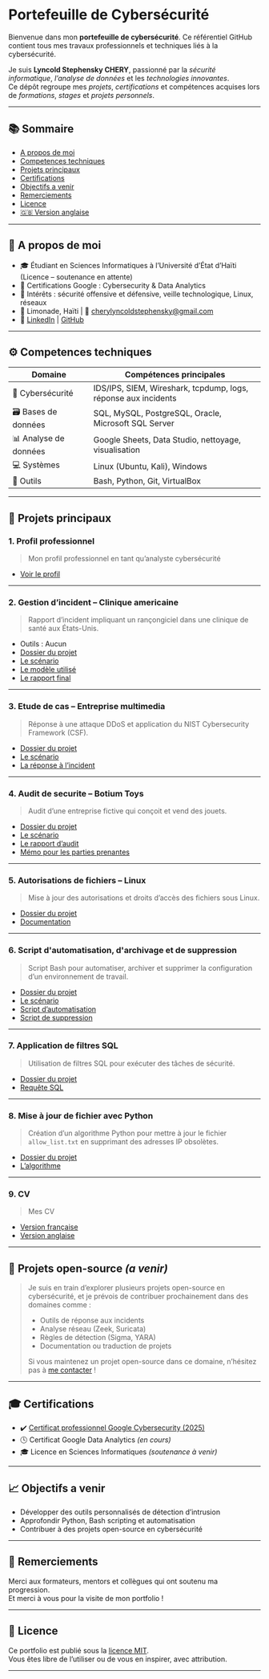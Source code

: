 # Portefeuille de Cybersécurité

Bienvenue dans mon **portefeuille de cybersécurité**. Ce référentiel GitHub contient tous mes travaux professionnels et techniques liés à la cybersécurité.

Je suis **Lyncold Stephensky CHERY**, passionné par la _sécurité informatique_, _l’analyse de données_ et les _technologies innovantes_.  
Ce dépôt regroupe mes _projets_, _certifications_ et compétences acquises lors de _formations_, _stages_ et _projets personnels_.

---

## 📚 Sommaire

- [A propos de moi](#a-propos-de-moi)
- [Competences techniques](#competences-techniques)
- [Projets principaux](#projets-principaux)
- [Certifications](#certifications)
- [Objectifs a venir](#objectifs-a-venir)
- [Remerciements](#remerciements)
- [Licence](#licence)
- [🇬🇧 Version anglaise](./README_en.md)

---

## 📜 A propos de moi

- 🎓 Étudiant en Sciences Informatiques à l’Université d’État d’Haïti (Licence – soutenance en attente)
- 📂 Certifications Google : Cybersecurity & Data Analytics
- 🧠 Intérêts : sécurité offensive et défensive, veille technologique, Linux, réseaux
- 📍 Limonade, Haïti | 📧 cherylyncoldstephensky@gmail.com  
- 🔗 [LinkedIn](https://www.linkedin.com/in/lyncold-stephensky-chery) | [GitHub](https://github.com/Lync97)

---

## ⚙️ Competences techniques

| Domaine          | Compétences principales |
|------------------|-------------------------|
| 🔐 Cybersécurité  | IDS/IPS, SIEM, Wireshark, tcpdump, logs, réponse aux incidents |
| 🗃️ Bases de données | SQL, MySQL, PostgreSQL, Oracle, Microsoft SQL Server |
| 📊 Analyse de données | Google Sheets, Data Studio, nettoyage, visualisation |
| 💻 Systèmes        | Linux (Ubuntu, Kali), Windows |
| 🧪 Outils          | Bash, Python, Git, VirtualBox |

---

## 📁 Projets principaux

### 1. Profil professionnel
> Mon profil professionnel en tant qu’analyste cybersécurité

- [Voir le profil](./profil-professionnel/Profil_profesionnel-Lyncold_Stephensky_CHERY.pdf)

---

### 2. Gestion d’incident – Clinique americaine
> Rapport d’incident impliquant un rançongiciel dans une clinique de santé aux États-Unis.

- Outils : Aucun  
- [Dossier du projet](./gestion_incident/Ransomware_Incident_Clinic_US_2025/Incident_Response_Report.pdf)
- [Le scénario](./gestion_incident/Ransomware_Incident_Clinic_US_2025/Incident_Scenario.pdf)
- [Le modèle utilisé](./gestion_incident/Ransomware_Incident_Clinic_US_2025/Incident_Log_Template.pdf)
- [Le rapport final](./gestion_incident/Ransomware_Incident_Clinic_US_2025/Incident_Response_Report.pdf)

---

### 3. Etude de cas – Entreprise multimedia
> Réponse à une attaque DDoS et application du NIST Cybersecurity Framework (CSF).

- [Dossier du projet](./gestion_incident/the_incident_case_study_of_a_enterprise_multimedia/)
- [Le scénario](./gestion_incident/the_incident_case_study_of_a_enterprise_multimedia/cyber_security_incident_scenario.pdf)
- [La réponse à l’incident](./gestion_incident/the_incident_case_study_of_a_enterprise_multimedia/cyber_security_incident_response.pdf)

---

### 4. Audit de securite – Botium Toys
> Audit d’une entreprise fictive qui conçoit et vend des jouets.

- [Dossier du projet](./Audit/Botium_Toys/)
- [Le scénario](./Audit/Botium_Toys/Botium-toys_scenario.md)
- [Le rapport d’audit](./Audit/Botium_Toys/Botium_Toys_cybersecurity_audit_fictive_company.pdf)
- [Mémo pour les parties prenantes](./Audit/Botium_Toys/Botium_Toys_memo_for_stakeholders.pdf)

---

### 5. Autorisations de fichiers – Linux
> Mise à jour des autorisations et droits d’accès des fichiers sous Linux.

- [Dossier du projet](./linux_and_sql/linux/)
- [Documentation](./linux_and_sql/linux/relative_autorization_of_files_on_linux.pdf)

---

### 6. Script d'automatisation, d'archivage et de suppression  
> Script Bash pour automatiser, archiver et supprimer la configuration d’un environnement de travail.

- [Dossier du projet](./linux_and_sql/linux/Project_Initializer/)
- [Le scénario](./linux_and_sql/linux/Project_Initializer/README.md)
- [Script d’automatisation](./linux_and_sql/linux/Project_Initializer/project_initializer.sh)
- [Script de suppression](./linux_and_sql/linux/Project_Initializer/remove_project_initializer.sh)

---

### 7. Application de filtres SQL
> Utilisation de filtres SQL pour exécuter des tâches de sécurité.

- [Dossier du projet](./linux_and_sql/sql/)
- [Requête SQL](./linux_and_sql/sql/apply_sql_filters.pdf)

---

### 8. Mise à jour de fichier avec Python
> Création d’un algorithme Python pour mettre à jour le fichier `allow_list.txt` en supprimant des adresses IP obsolètes.

- [Dossier du projet](./python/)
- [L’algorithme](./python/mettre_a_jour_un_fichier_python_avec_un_algorithme.pdf)

---

### 9. CV
> Mes CV

- [Version française](./cv/cv_fr.pdf)
- [Version anglaise](./cv/cv_en.pdf)

---

## 📂 Projets open-source *(a venir)*

> Je suis en train d’explorer plusieurs projets open-source en cybersécurité, et je prévois de contribuer prochainement dans des domaines comme :
>
> - Outils de réponse aux incidents
> - Analyse réseau (Zeek, Suricata)
> - Règles de détection (Sigma, YARA)
> - Documentation ou traduction de projets
>
> Si vous maintenez un projet open-source dans ce domaine, n’hésitez pas à [me contacter](mailto:cherylyncoldstephensky@gmail.com) !

---

## 🎓 Certifications

- ✔️ [Certificat professionnel Google Cybersecurity (2025)](https://www.credly.com/badges/3d6c1eb5-7afb-4141-a447-eccecd228f99)  
- 🕓 Certificat Google Data Analytics *(en cours)*  
- 🎓 Licence en Sciences Informatiques *(soutenance à venir)*

---

## 📈 Objectifs a venir

- Développer des outils personnalisés de détection d’intrusion  
- Approfondir Python, Bash scripting et automatisation  
- Contribuer à des projets open-source en cybersécurité

---

## 🙏 Remerciements

Merci aux formateurs, mentors et collègues qui ont soutenu ma progression.  
Et merci à vous pour la visite de mon portfolio !

---

## 📄 Licence

Ce portfolio est publié sous la [licence MIT](./LICENSE).  
Vous êtes libre de l’utiliser ou de vous en inspirer, avec attribution.

---

